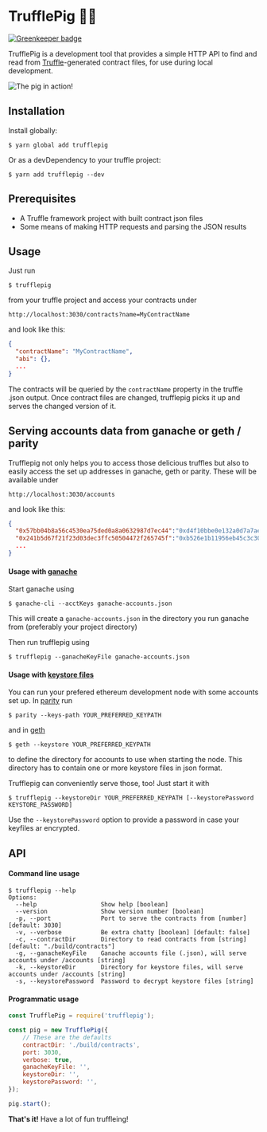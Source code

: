 TrufflePig 🍄🐷
==============

[![Greenkeeper badge](https://badges.greenkeeper.io/JoinColony/trufflepig.svg?token=b94b73132757a3fad08c00bed439c04e32d424ebda92025aec686b3297b1d0fa&ts=1518714748864)](https://greenkeeper.io/)

TrufflePig is a development tool that provides a simple HTTP API to find and read from [Truffle](http://truffleframework.com/)-generated contract files, for use during local development.

![The pig in action!](https://github.com/JoinColony/trufflepig/raw/master/docs/ui.png)

Installation
------------
Install globally:

```shell
$ yarn global add trufflepig
```

Or as a devDependency to your truffle project:

```shell
$ yarn add trufflepig --dev
```


Prerequisites
-------------
* A Truffle framework project with built contract json files
* Some means of making HTTP requests and parsing the JSON results


Usage
-----

Just run

```shell
$ trufflepig
```

from your truffle project and access your contracts under

```
http://localhost:3030/contracts?name=MyContractName
```

and look like this:

```json
{
  "contractName": "MyContractName",
  "abi": {},
  ...
}
```

The contracts will be queried by the `contractName` property in the truffle .json output. Once contract files are changed, trufflepig picks it up and serves the changed version of it.

Serving accounts data from ganache or geth / parity
---------------------------------------------------

Trufflepig not only helps you to access those delicious truffles but also to easily access the set up addresses in ganache, geth or parity. These will be available under

```
http://localhost:3030/accounts
```

and look like this:

```json
{
  "0x57bb04b8a56c4530ea75ded0a8a0632987d7ec44":"0xd4f10bbe0e132a0d7a7aea3d92e68791f548b67dc5d1dac8ad56edfbc5038ba5",
  "0x241b5d67f21f23d03dec3ffc50504472f265745f":"0xb526e1b11956eb45c3c306a9fef1775b44e22c5e6aec30e103d7d973c6b29189",
  ...
}
```

#### Usage with [ganache](https://github.com/trufflesuite/ganache-cli)

Start ganache using

```
$ ganache-cli --acctKeys ganache-accounts.json
```

This will create a `ganache-accounts.json` in the directory you run ganache from (preferably your project directory)

Then run trufflepig using

```
$ trufflepig --ganacheKeyFile ganache-accounts.json
```

#### Usage with [keystore files](https://medium.com/@julien.m./what-is-an-ethereum-keystore-file-86c8c5917b97)

You can run your prefered ethereum development node with some accounts set up. In [parity](https://github.com/paritytech/parity) run

```shell
$ parity --keys-path YOUR_PREFERRED_KEYPATH
```

and in [geth](https://github.com/ethereum/go-ethereum/wiki/geth)

```shell
$ geth --keystore YOUR_PREFERRED_KEYPATH
```

to define the directory for accounts to use when starting the node. This directory has to contain one or more keystore files in json format.

Trufflepig can conveniently serve those, too! Just start it with

```shell
$ trufflepig --keystoreDir YOUR_PREFERRED_KEYPATH [--keystorePassword KEYSTORE_PASSWORD]
```

Use the `--keystorePassword` option to provide a password in case your keyfiles ar encrypted.

API
---

#### Command line usage

```
$ trufflepig --help
Options:
  --help                  Show help [boolean]
  --version               Show version number [boolean]
  -p, --port              Port to serve the contracts from [number] [default: 3030]
  -v, --verbose           Be extra chatty [boolean] [default: false]
  -c, --contractDir       Directory to read contracts from [string] [default: "./build/contracts"]
  -g, --ganacheKeyFile    Ganache accounts file (.json), will serve accounts under /accounts [string]
  -k, --keystoreDir       Directory for keystore files, will serve accounts under /accounts [string]
  -s, --keystorePassword  Password to decrypt keystore files [string]
```

#### Programmatic usage

```JavaScript
const TrufflePig = require('trufflepig');

const pig = new TrufflePig({
    // These are the defaults
    contractDir: './build/contracts',
    port: 3030,
    verbose: true,
    ganacheKeyFile: '',
    keystoreDir: '',
    keystorePassword: '',
});

pig.start();
```

**That's it!** Have a lot of fun truffleing!
